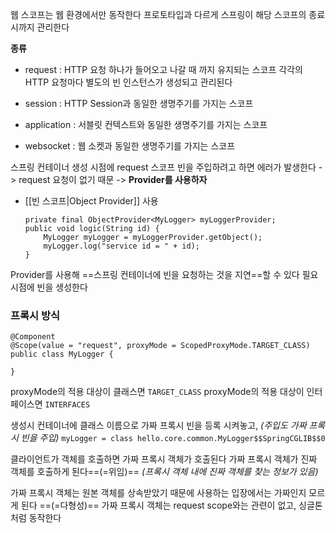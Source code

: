 웹 스코프는 웹 환경에서만 동작한다
프로토타입과 다르게 스프링이 해당 스코프의 종료시까지 관리한다

**종류**
- request : HTTP 요청 하나가 들어오고 나갈 때 까지 유지되는 스코프
	각각의 HTTP 요청마다 별도의 빈 인스턴스가 생성되고 관리된다

- session : HTTP Session과 동일한 생명주기를 가지는 스코프
- application : 서블릿 컨텍스트와 동일한 생명주기를 가지는 스코프
- websocket : 웹 소켓과 동일한 생명주기를 가지는 스코프


스프링 컨테이너 생성 시점에 request 스코프 빈을 주입하려고 하면 에러가 발생한다
-> request 요청이 없기 때문
-> **Provider를 사용하자**


- [[빈 스코프|Object Provider]] 사용
	```
	private final ObjectProvider<MyLogger> myLoggerProvider;  
	public void logic(String id) {  
	    MyLogger myLogger = myLoggerProvider.getObject();  
	    myLogger.log("service id = " + id);  
	}
	```

Provider를 사용해 ==스프링 컨테이너에 빈을 요청하는 것을 지연==할 수 있다
필요 시점에 빈을 생성한다


### 프록시 방식
```
@Component
@Scope(value = "request", proxyMode = ScopedProxyMode.TARGET_CLASS)
public class MyLogger {

}
```
proxyMode의 적용 대상이 클래스면 `TARGET_CLASS`
proxyMode의 적용 대상이 인터페이스면 `INTERFACES`

생성시 컨테이너에 클래스 이름으로 가짜 프록시 빈을 등록 시켜놓고,
*(주입도 가짜 프록시 빈을 주입)*
``myLogger = class hello.core.common.MyLogger$$SpringCGLIB$$0``

클라이언트가 객체를 호출하면 가짜 프록시 객체가 호출된다
가짜 프록시 객체가 진짜 객체를 호출하게 된다==(=위임)==
*(프록시 객체 내에 진짜 객체를 찾는 정보가 있음)*

가짜 프록시 객체는 원본 객체를 상속받았기 때문에 사용하는 입장에서는 가짜인지 모르게 된다 ==(=다형성)==
가짜 프록시 객체는 request scope와는 관련이 없고, 싱글톤처럼 동작한다






